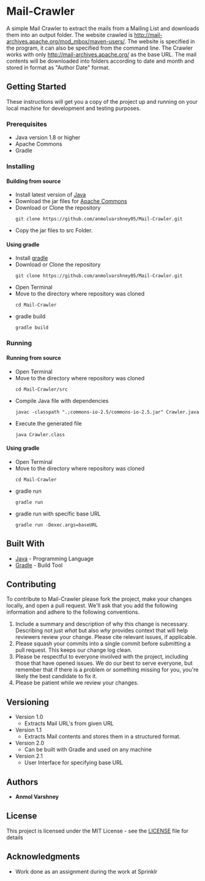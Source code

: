 # Mail-Crawler
A simple Mail Crawler to extract the mails from a Mailing List and downloads them into an output folder.
The website crawled is http://mail-archives.apache.org/mod_mbox/maven-users/.
The website is specified in the program, it can also be specified from the command line.
The Crawler works with only http://mail-archives.apache.org/ as the base URL.
The mail contents will be downloaded into folders according to date and month and stored in format as "Author Date" format.

## Getting Started

These instructions will get you a copy of the project up and running on your local machine for development and testing purposes. 

### Prerequisites

* Java version 1.8 or higher
* Apache Commons
* Gradle

### Installing
#### Building from source 

* Install latest version of [Java](http://www.oracle.com/technetwork/java/javase/downloads/index.html)
* Download the jar files for [Apache Commons](https://commons.apache.org/proper/commons-io/download_io.cgi)
* Download or Clone the repository
  ```
  git clone https://github.com/anmolvarshney05/Mail-Crawler.git
  ```
* Copy the jar files to src Folder.

#### Using gradle

* Install [gradle](https://gradle.org/install)
* Download or Clone the repository
  ```
  git clone https://github.com/anmolvarshney05/Mail-Crawler.git
  ```
* Open Terminal
* Move to the directory where repository was cloned
  ```
  cd Mail-Crawler
  ```
* gradle build
  ```
  gradle build
  ```

### Running
#### Running from source

* Open Terminal
* Move to the directory where repository was cloned
  ```
  cd Mail-Crawler/src
  ```
* Compile Java file with dependencies
  ```
  javac -classpath ".;commons-io-2.5/commons-io-2.5.jar" Crawler.java
  ```
* Execute the generated file
  ```
  java Crawler.class
  ```
 
#### Using gradle

* Open Terminal
* Move to the directory where repository was cloned
  ```
  cd Mail-Crawler
  ```
* gradle run
  ```
  gradle run 
  ```
* gradle run with specific base URL
  ```
  gradle run -Dexec.args=baseURL
  ```

## Built With

* [Java](https://www.java.com/) - Programming Language
* [Gradle](https://www.gradle.org/) - Build Tool

## Contributing

To contribute to Mail-Crawler please fork the project, make your changes locally,
and open a pull request. We'll ask that you add the following information and
adhere to the following conventions.

1. Include a summary and description of why this change is necessary.
   Describing not just _what_ but also _why_ provides context that will help
   reviewers review your change. Please cite relevant issues, if applicable.
2. Please squash your commits into a single commit before submitting a pull
   request. This keeps our change log clean.
3. Please be respectful to everyone involved with the project, including those
   that have opened issues. We do our best to serve everyone, but remember that
   if there is a problem or something missing for you, you're likely the best
   candidate to fix it.
4. Please be patient while we review your changes.


## Versioning

* Version 1.0
  * Extracts Mail URL's from given URL
* Version 1.1
  * Extracts Mail contents and stores them in a structured format.
* Version 2.0
  * Can be built with Gradle and used on any machine
* Version 2.1
  * User Interface for specifying base URL

## Authors

* **Anmol Varshney**

## License

This project is licensed under the MIT License - see the [LICENSE](LICENSE.md) file for details

## Acknowledgments

* Work done as an assignment during the work at Sprinklr
